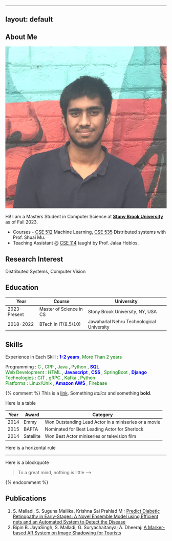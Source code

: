 
---
layout: default
---

## About Me

<img class="profile-picture" src="siddhartha_malladi.jpg">

Hi! I am a Masters Student in Computer Science at **[Stony Brook University](https://www.cs.stonybrook.edu/)** as of Fall 2023.

- Courses - [CSE 512](https://sites.google.com/view/sbu-cse512-2023/home) Machine Learning, [CSE 535](http://mpaxos.com/teaching/ds/23fa/) Distributed systems with Prof. Shuai Mu.
- Teaching Assistant @ [CSE 114](https://sites.google.com/cs.stonybrook.edu/jhoblos-cse114/) taught by Prof. Jalaa Hoblos.

## Research Interest

Distributed Systems, Computer Vision

## Education

Year | Course | University
-----|-------|--------
2023-Present | Master of Science in CS  | Stony Brook University, NY, USA
2018-2022 | BTech In IT(8.5/10) | Jawaharlal Nehru Technological University

## Skills

<style>
    o {color: Green}
    b {color: Blue}
</style>

Experience in Each Skill : <b>1-2 years</b>, <o>More Than 2 years</o>

Programming : <o> C </o> , <o> CPP </o> , <o> Java </o> , <o> Python <o/> , <b> SQL </b> <br/>
Web Development : <o> HTML </o> , <b> Javascript </b> , <b> CSS </b> , <o> SpringBoot </o> , <b> Django</b> <br/>
Technologies : <o> GIT </o> , <o> gRPC </o> , <o> Kafka </o> , <o> Python </o> <br/>
Platforms : <o> Linux/Unix <o> , <b> Amazon AWS </b> , <o> Firebase </o> <br/>

{% comment %} 
This is a [link](http://google.com). Something *italics* and something **bold**.

Here is a table

Year | Award | Category
-----|-------|--------
2014 | Emmy  | Won Outstanding Lead Actor in a miniseries or a movie
2015 | BAFTA | Nominated for Best Leading Actor for Sherlock
2014 | Satellite | Won Best Actor miniseries or television film

Here is a horizontal rule

---

Here is a blockquote

> To a great mind, nothing is little -->

{% endcomment %}



## Publications

1. S. Malladi, S. Suguna Mallika, Krishna Sai Prahlad M : [Predict Diabetic Retinopathy in Early-Stages: A Novel Ensemble Model using Efficient nets and an Automated System to Detect the Disease](https://www.ijitee.org/portfolio-item/l933511111222)
2. Bipin B. JayaSingh, S. Malladi; G. Suryachaitanya; A. Dheeraj: [A Marker-based AR System on Image Shadowing for Tourists](https://ieeexplore.ieee.org/abstract/document/10099856)

<!-- ## References

* Foo Bar: Head of Department, Placeholder Names, Lorem
* John Doe: Associate Professor, Department of Computer Science, Ipsum -->

